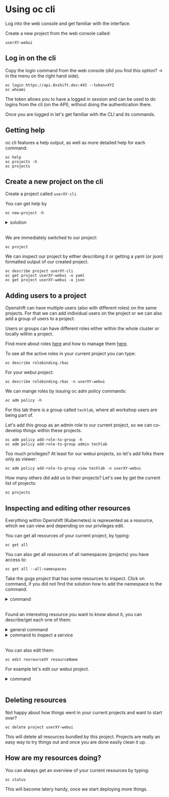 # Using oc cli

Log into the web console and get familiar with the interface.

Create a new project from the web console called:

    userXY-webui

## Log in on the cli

Copy the login command from the web console (did you find this option? -> in the menu on the right hand side).

    oc login https://api.0xshift.dev:443 --token=XYZ
    oc whoami

The token allows you to have a logged in session and can be used to do logins from the cli (on the API), without doing the authentication there.

Once you are logged in let's get familiar with the CLI and its commands.

## Getting help

oc cli features a help output, as well as more detailed help for each command:

    oc help
    oc projects -h
    oc projects

## Create a new project on the cli

Create a project called `userXY-cli`

You can get help by

    oc new-project -h

<details><summary>solution</summary>oc new-project userXY-cli</details><br/>

We are immediately switched to our project:

    oc project

We can inspect our project by either describing it or getting a yaml (or json) formatted output of our created project.

    oc describe project userXY-cli
    oc get project userXY-webui -o yaml
    oc get project userXY-webui -o json

## Adding users to a project

Openshift can have multiple users (also with different roles) on the same projects. For that we can add individual users on the project or we can also add a group of users to a project.

Users or groups can have different roles either within the whole cluster or locally within a project.

Find more about roles [here](https://docs.openshift.com/container-platform/3.11/architecture/additional_concepts/authorization.html#roles) and how to manage them [here](https://docs.openshift.com/container-platform/3.11/admin_guide/manage_rbac.html).

To see all the active roles in your current project you can type:

    oc describe rolebinding.rbac

For your webui project:

    oc describe rolebinding.rbac -n userXY-webui

We can mange roles by issuing oc adm policy commands:

    oc adm policy -h

For this lab there is a group called `techlab`, where all workshop users are being part of.

Let's add this group as an admin role to our current project, so we can co-develop things within these projects.

    oc adm policy add-role-to-group -h
    oc adm policy add-role-to-group admin techlab

Too much privileges? At least for our webui projects, so let's add folks there only as viewer:

    oc adm policy add-role-to-group view techlab -n userXY-webui

How many others did add us to their projects? Let's see by get the current list of projects:

    oc projects

## Inspecting and editing other resources

Everything within Openshift (Kubernetes) is represented as a resource, which we can view and depending on our privileges edit.

You can get all resources of your current project, by typing:

    oc get all

You can also get all resources of all namespaces (projects) you have access to:

    oc get all --all-namespaces

Take the gogs project that has some resources to inspect.
Click on command, if you did not find the solution how to add the namespace to the command.

<details><summary>command</summary>oc get all -n gogs</details><br/>

Found an interesting resource you want to know about it, you can describe/get each one of them:

<details><summary>general command</summary>oc describe resrourceXY resourceName -n gogs</details>
<details><summary>command to inspect a service</summary>oc describe service gogs -n gogs</details><br/>

You can also edit them:

    oc edit resrourceXY resourceName

For example let's edit our webui project.
<details><summary>command</summary>oc edit project userXY-webui</details><br/>

## Deleting resources

Not happy about how things went in your current projects and want to start over?

    oc delete project userXY-webui

This will delete all resources bundled by this project. Projects are really an easy way to try things out and once you are done easily clean it up.

## How are my resources doing?

You can always get an overview of your current resources by typing:

    oc status

This will become latery handy, once we start deploying more things.
